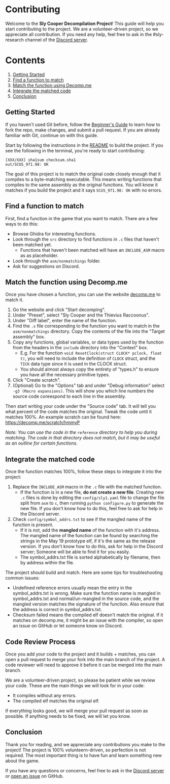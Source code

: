 # Contributing

Welcome to the **Sly Cooper Decompilation Project**! This guide will help you start contributing to the project. We are a volunteer-driven project, so we appreciate all contribution. If you need any help, feel free to ask in the #sly-research channel of the [Discord server](https://discord.gg/2GSXcEzPJA).

# Contents

1. [Getting Started](#getting-started)
2. [Find a function to match](#find-a-function-to-match)
3. [Match the function using Decomp.me](#match-the-function-using-decompme)
4. [Integrate the matched code](#integrate-the-matched-code)
5. [Conclusion](#conclusion)


## Getting Started

If you haven't used Git before, follow the [Beginner's Guide](/docs/BEGINNERSGUIDE.md) to learn how to fork the repo, make changes, and submit a pull request. If you are already familiar with Git, continue on with this guide.

Start by following the instructions in the [README](/README.md) to build the project. If you see the following in the terminal, you're ready to start contributing:

```
[XXX/XXX] sha1sum checksum.sha1
out/SCUS_971.98: OK
```

The goal of this project is to match the original code closely enough that it compiles to a byte-matching executable. This means writing functions that compiles to the same assembly as the original functions. You will know it matches if you build the project and it says `SCUS_971.98: OK` with no errors.

## Find a function to match

First, find a function in the game that you want to match. There are a few ways to do this:
* Browse Ghidra for interesting functions.
* Look through the `src` directory to find functions in `.c` files that haven't been matched yet.
  * Functions that haven't been matched will have an `INCLUDE_ASM` macro as as placeholder.
* Look through the `asm/nonmatchings` folder.
* Ask for suggestions on Discord.

## Match the function using Decomp.me

Once you have chosen a function, you can use the website [decomp.me](https://decomp.me/) to match it.
1. Go the website and click "Start decomping".
2. Under "Preset", select "Sly Cooper and the Thievius Raccoonus".
3. Under "Diff label", enter the name of the function.
4. Find the `.s` file corresponding to the function you want to match in the `asm/nonmatchings` directory. Copy the contents of the file into the "Target assembly" box.
5. Copy any functions, global variables, or data types used by the function from the headers in the `include` directory into the "Context" box.
   * E.g. For the function `void ResetClock(struct CLOCK* pclock, float t)`, you will need to include the definition of `CLOCK` struct, and the `TICK` data type since it is used in the CLOCK struct.
   * You should almost always copy the entirety of "types.h" to ensure you have all the necessary primitive types.
6. Click "Create scratch".
7. (Optional) Go to the "Options" tab and under "Debug information" select `-g3 (Macro expansions)`. This will show you which line numbers the source code coreespond to each line in the assembly.

Then start writing your code under the "Source code" tab. It will tell you what percent of the code matches the original. Tweak the code until it matches 100%. An example scratch can be found here: https://decomp.me/scratch/hmmyP

*Note: You can use the code in the `reference` directory to help you during matching. The code in that directory does not match, but it may be useful as an outline for certain functions.*

## Integrate the matched code

Once the function matches 100%, follow these steps to integrate it into the project:
1. Replace the `INCLUDE_ASM` macro in the `.c` file with the matched function.
   * If the function is in a new file, **do not create a new file**. Creating new `.c` files is done by editing the `config/sly1.yaml` file to change the file split from `asm` to `c`, then running `python configure.py` to generate the new file. If you don't know how to do this, feel free to ask for help in the Discord server.
2. Check `config/symbol_addrs.txt` to see if the mangled name of the function is present.
   * If it is not, add the **mangled name** of the function with it's address. The mangled name of the function can be found by searching the strings in the May 19 prototype elf, if it's the same as the release version. If you don't know how to do this, ask for help in the Discord server; Someone will be able to find it for you easily.
   * The symbol_addrs.txt file is sorted alphabetically by filename, then by address within the file.

The project should build and match. Here are some tips for troubleshooting common issues:
* Undefined reference errors usually mean the entry in the symbol_addrs.txt is wrong. Make sure the function name is mangled in symbol_addrs.txt and normal/un-mangled in the source code, and the mangled version matches the signature of the function. Also ensure that the address is correct in symbol_addrs.txt.
* Checksum failed means the compiled elf doesn't match the original. If it matches on decomp.me, it might be an issue with the compiler, so open an issue on GitHub or let someone know on Discord.

<!--### CodeMatcher

You can use [CodeMatcher](https://github.com/felinis/CodeMatcher) to help match your code against the original code. It can compile and match the entire source tree or just one file at a time. Matching against the release elf is not fully set up yet, so for now we are matching against the [May 19 2002 prototype](https://hiddenpalace.org/Sly_Cooper_and_the_Thievius_Raccoonus_(May_19,_2002_prototype)). For instructions on using CodeMatcher, see the [Code Matching Guide](/tools/codematcher/README.md).

If you are adding new code, it is strongly recommended that you run CodeMatcher before submitting a pull request. We will accept pull requests that don't match as long as the code is clean and readable, but in the future we may require that your code matches before merging it into the main branch.-->


## Code Review Process

Once you add your code to the project and it builds + matches, you can open a pull request to merge your fork into the main branch of the project. A code reviewer will need to approve it before it can be merged into the main branch.

We are a volunteer-driven project, so please be patient while we review your code. These are the main things we will look for in your code:

* It compiles without any errors.
* The compiled elf matches the original elf.

If everything looks good, we will merge your pull request as soon as possible. If anything needs to be fixed, we will let you know.


## Conclusion

Thank you for reading, and we appreciate any contributions you make to the project! The project is 100% volunteern-driven, so perfection is not required. The most important thing is to have fun and learn something new about the game.

If you have any questions or concerns, feel free to ask in the [Discord server](https://discord.gg/2Y8b8Z2) or [open an issue](https://github.com/TheOnlyZac/sly1/issues/new) on GitHub.
